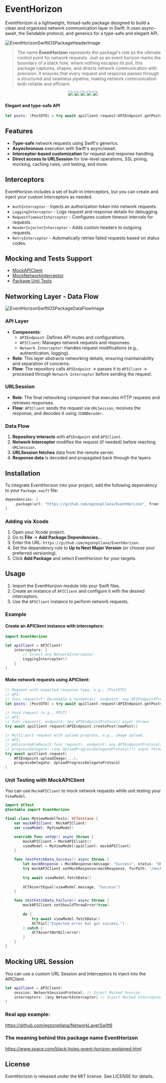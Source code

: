 # EventHorizon

EventHorizon is a lightweight, thread-safe package designed to build a clean and organized network communication layer in Swift. It uses async-await, the Sendable protocol, and generics for a type-safe and elegant API.

![EventHorizonSwiftiOSPackageHeaderImage](https://github.com/egzonpllana/EventHorizon/blob/main/event-horizon-header-image.png)
> The name **EventHorizon** represents the package's role as the ultimate control point for network requests. Just as an event horizon marks the boundary of a black hole, where nothing escapes its pull, this package captures, shapes, and directs network communication with precision. It ensures that every request and response passes through a structured and seamless pipeline, making network communication both reliable and efficient.

<p align="center">
    <img src="https://img.shields.io/badge/Swift-5.5%2B-orange">
    <img src="https://img.shields.io/badge/iOS-15.0%2B-blue">
    <img src="https://img.shields.io/badge/macOS-12.0%2B-blue">
    <img src="https://img.shields.io/badge/watchOS-8.0%2B-blue">
    <img src="https://img.shields.io/badge/tvOS-15.0%2B-blue">
</p>

#### Elegant and type-safe API
```swift
let posts: [PostDTO] = try await apiClient.request(APIEndpoint.getPosts)
```

## Features
- **Type-safe** network requests using Swift's generics.
- **Asynchronous** execution with Swift's async/await.
- **Interceptor-based customization** for request and response handling.
- **Direct access to URLSession** for low-level operations, SSL pining, mocking, caching rules, unit testing, and more.

## Interceptors
EventHorizon includes a set of built-in interceptors, but you can create and inject your custom interceptors as needed.

- `AuthInterceptor` - Injects an authorization token into network requests.
- `LoggingInterceptor` - Logs request and response details for debugging.
- `RequestTimeoutInterceptor` - Configures custom timeout intervals for requests.
- `HeaderInjectorInterceptor` - Adds custom headers to outgoing requests.
- `RetryInterceptor` - Automatically retries failed requests based on status codes.

## Mocking and Tests Support
- [MockAPIClient](https://github.com/egzonpllana/EventHorizon/blob/main/Sources/EventHorizon/TestsSupport/Mocks/MockAPIClient.swift)
- [MockNetworkInterceptor](https://github.com/egzonpllana/EventHorizon/blob/main/Sources/EventHorizon/TestsSupport/Mocks/MockNetworkInterceptor.swift)
- [Package Unit Tests](https://github.com/egzonpllana/EventHorizon/tree/main/Tests/EventHorizonTests)
  
## Networking Layer - Data Flow
![EventHorizonSwiftiOSPackageDataFlowImage](https://github.com/egzonpllana/EventHorizon/blob/main/event-horizon-networking-data-flow.png)

### API Layer
- **Components**:
  - `APIEndpoint`: Defines API routes and configurations.
  - `APIClient`: Manages network requests and responses.
  - `Network Interceptor`: Handles request modifications (e.g., authentication, logging).
- **Role**: This layer abstracts networking details, ensuring maintainability and separation of concerns.
- **Flow**: The repository calls `APIEndpoint` → passes it to `APIClient` → processed through `Network Interceptor` before sending the request.

### URLSession
- **Role**: The final networking component that executes HTTP requests and retrieves responses.
- **Flow**: `APIClient` sends the request via `URLSession`, receives the response, and decodes it using `JSONDecoder`.

### Data Flow
1. **Repository interacts** with `APIEndpoint` and `APIClient`.
2. **Network Interceptor** modifies the request (if needed) before reaching `URLSession`.
3. **URLSession fetches** data from the remote server.
4. **Response data** is decoded and propagated back through the layers.

## Installation
To integrate EventHorizon into your project, add the following dependency to your `Package.swift` file:

```swift
dependencies: [
    .package(url: "https://github.com/egzonpllana/EventHorizon", from: "1.0.0")
]
```

### Adding via Xcode
1. Open your Xcode project.
2. Go to **File** → **Add Package Dependencies..**.
3. Enter the URL: `https://github.com/egzonpllana/EventHorizon`.
4. Set the dependency rule to **Up to Next Major Version** (or choose your preferred versioning).
5. Click **Add Package** and select EventHorizon for your targets.


## Usage
1. Import the EventHorizon module into your Swift files.
2. Create an instance of `APIClient` and configure it with the desired interceptors.
3. Use the `APIClient` instance to perform network requests.

### Example
#### Create an APIClient instance with interceptors:
```swift
import EventHorizon

let apiClient = APIClient(
    interceptors: [
        // Inject any NetworkInterceptor
        LoggingInterceptor()
    ]
)
```

#### Make network requests using APIClient:
```swift
// Request with expected response type, e.g., [PostDTO]
// API: 
// func request<T: Decodable & Sendable>(_ endpoint: any APIEndpointProtocol) async throws -> T
let posts: [PostDTO] = try await apiClient.request(APIEndpoint.getPosts)

// Void request (e.g., POST)
// API:
// func request(_ endpoint: any APIEndpointProtocol) async throws
try await apiClient.request(APIEndpoint.createPost(newPost))

// Multi-part request with upload progress, e.g., image upload.
// API:
// @discardableResult func request(_ endpoint: any APIEndpointProtocol,
// progressDelegate: (any UploadProgressDelegateProtocol)?) async throws -> Data?
try await apiClient.request(
    APIEndpoint.uploadImage(...),
    progressDelegate: UploadProgressDelegateProtocol
)
```

### Unit Testing with MockAPIClient
You can use `MockAPIClient` to mock network requests while unit testing your `ViewModel`.

```swift
import XCTest
@testable import EventHorizon

final class MyViewModelTests: XCTestCase {
    var mockAPIClient: MockAPIClient!
    var viewModel: MyViewModel!

    override func setUp() async throws {
        mockAPIClient = MockAPIClient()
        viewModel = MyViewModel(apiClient: mockAPIClient)
    }

    func testFetchData_Success() async throws {
        let mockResponse = MockResponse(message: "Success", status: "OK")
        try mockAPIClient.setMockResponse(mockResponse, forPath: "/mock")
        
        try await viewModel.fetchData()
        
        XCTAssertEqual(viewModel.message, "Success")
    }

    func testFetchData_Failure() async throws {
        mockAPIClient.setShouldThrowError(true)
        
        do {
            try await viewModel.fetchData()
            XCTFail("Expected error but got success.")
        } catch {
            XCTAssertNotNil(error)
        }
    }
}
```

## Mocking URL Session
You can use a custom URL Session and Interceptors to inject into the APIClient.
```swift
let apiClient = APIClient(
    session: NetworkSessionProtocol, // Inject Mocked Session
    interceptors: [any NetworkInterceptor] // Inject Mocked Interceptors
)
```

### Real app example:
https://github.com/egzonpllana/NetworkLayerSwift6

### The meaning behind this package name EventHorizon
https://www.space.com/black-holes-event-horizon-explained.html

## License
EventHorizon is released under the MIT license. See LICENSE for details.

